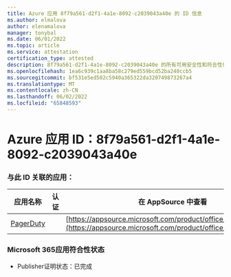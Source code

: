 ```yaml
---
title: Azure 应用 8f79a561-d2f1-4a1e-8092-c2039043a40e 的 ID 信息
ms.author: elmalova
author: elenamalova
manager: tonybal
ms.date: 06/01/2022
ms.topic: article
ms.service: attestation
certification_type: attested
description: 8f79a561-d2f1-4a1e-8092-c2039043a40e 的所有可用安全性和符合性信息。
ms.openlocfilehash: 1ea6c939c1aa8ba58c279ed559bcd52ba240ccb5
ms.sourcegitcommit: bf531e5ed502c5940a365322da320749873267a4
ms.translationtype: MT
ms.contentlocale: zh-CN
ms.lasthandoff: 06/02/2022
ms.locfileid: "65848593"
---
```

# <a name="azure-app-id-8f79a561-d2f1-4a1e-8092-c2039043a40e"></a>Azure 应用 ID：8f79a561-d2f1-4a1e-8092-c2039043a40e


### <a name="apps-associated-with-this-id"></a>与此 ID 关联的应用：
| **应用名称** | **认证** | **在 AppSource 中查看** |
|--------------|---------------|-----------------------|
| [PagerDuty](../forward/WA200001637.md) |  | [https://appsource.microsoft.com/product/office/WA200001637](https://appsource.microsoft.com/product/office/WA200001637) |

### <a name="microsoft-365-app-compliance-status"></a>Microsoft 365应用符合性状态
- Publisher证明状态：已完成
